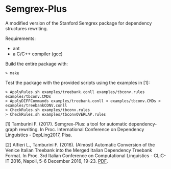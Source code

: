 # Semgrex-Plus
A modified version of the Stanford Semgrex package for dependency structures rewriting.

Requirements:
* ant
* a C/C++ compiler (gcc)

Build the entire package with:
```shell
> make
```
Test the package with the provided scripts using the examples in [1]:
```shell
> ApplyRules.sh examples/treebank.conll examples/tbconv.rules examples/tbconv.CMDs
> ApplyDIFFCommands examples/treebank.conll < examples/tbconv.CMDs > examples/treebankCONV.conll
> CheckRules.sh examples/tbconv.rules
> CheckRules.sh examples/tbconvOVERLAP.rules
```

[1] Tamburini F. (2017). Semgrex-Plus: a tool for automatic dependency-graph rewriting. In Proc. International Conference on Dependency Linguistics - DepLing2017, Pisa. 

[2] Alfieri L., Tamburini F. (2016). (Almost) Automatic Conversion of the Venice Italian Treebank into the Merged Italian Dependency Treebank Format. In Proc. 3rd Italian Conference on Computational Linguistics - CLiC-IT 2016, Napoli, 5-6 December 2016, 19-23. [PDF](http://corpora.ficlit.unibo.it/People/Tamburini/Pubs/CLiCIT2016-VIT2MIDT.pdf).
